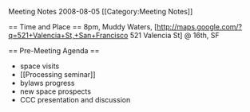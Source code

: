 Meeting Notes 2008-08-05 
 [[Category:Meeting Notes]]

== Time and Place ==
8pm, Muddy Waters, [http://maps.google.com/?q=521+Valencia+St,+San+Francisco 521 Valencia St] @ 16th, SF

== Pre-Meeting Agenda ==
* space visits
* [[Processing seminar]]
* bylaws progress
* new space prospects
* CCC presentation and discussion